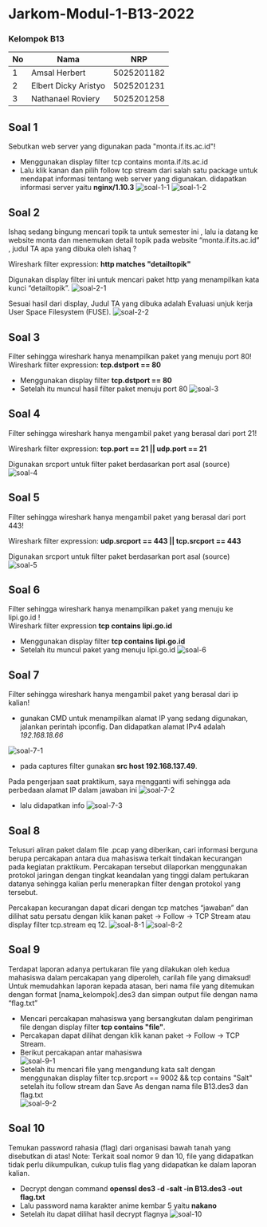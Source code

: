 # Jarkom-Modul-1-B13-2022

### Kelompok B13
| **No** | **Nama** | **NRP** | 
| ------------- | ------------- | --------- |
| 1 | Amsal Herbert  | 5025201182 | 
| 2 | Elbert Dicky Aristyo | 5025201231 |
| 3 | Nathanael Roviery | 5025201258 |

## Soal 1
Sebutkan web server yang digunakan pada "monta.if.its.ac.id"!
- Menggunakan display filter tcp contains monta.if.its.ac.id
- Lalu klik kanan dan pilih follow tcp stream dari salah satu package untuk mendapat informasi tentang web server yang digunakan.
didapatkan informasi server yaitu **nginx/1.10.3**
![soal-1-1](https://github.com/roviery/Jarkom-Modul-1-B13-2022/blob/master/img/soal1-1.png)
![soal-1-2](https://github.com/roviery/Jarkom-Modul-1-B13-2022/blob/master/img/soal1-2.png)

## Soal 2
Ishaq sedang bingung mencari topik ta untuk semester ini , lalu ia datang ke website monta dan menemukan detail topik pada website “monta.if.its.ac.id” , judul TA apa yang dibuka oleh ishaq ?

Wireshark filter expression: **http matches "detailtopik"** 

Digunakan display filter ini untuk mencari paket http yang menampilkan kata kunci “detailtopik”.
![soal-2-1](https://github.com/roviery/Jarkom-Modul-1-B13-2022/blob/master/img/soal-2-1.png)

Sesuai hasil dari display, Judul TA yang dibuka adalah Evaluasi unjuk kerja User Space Filesystem (FUSE).
![soal-2-2](https://github.com/roviery/Jarkom-Modul-1-B13-2022/blob/master/img/soal-2-2.png)

## Soal 3
Filter sehingga wireshark hanya menampilkan paket yang menuju port 80!  
Wireshark filter expression: **tcp.dstport == 80**
- Menggunakan display filter **tcp.dstport == 80**
- Setelah itu muncul hasil filter paket menuju port 80
![soal-3](https://github.com/roviery/Jarkom-Modul-1-B13-2022/blob/master/img/soal-3.jpg)

## Soal 4
Filter sehingga wireshark hanya mengambil paket yang berasal dari port 21!

Wireshark filter expression: **tcp.port == 21 || udp.port == 21**

Digunakan srcport untuk filter paket berdasarkan port asal (source)
![soal-4](https://github.com/roviery/Jarkom-Modul-1-B13-2022/blob/master/img/soal4.png)

## Soal 5
Filter sehingga wireshark hanya mengambil paket yang berasal dari port 443!

Wireshark filter expression: **udp.srcport == 443 || tcp.srcport == 443**

Digunakan srcport untuk filter paket berdasarkan port asal (source) 
![soal-5](https://github.com/roviery/Jarkom-Modul-1-B13-2022/blob/master/img/soal-5.png)

## Soal 6
Filter sehingga wireshark hanya menampilkan paket yang menuju ke lipi.go.id !  
Wireshark filter expression **tcp contains lipi.go.id**

- Menggunakan display filter **tcp contains lipi.go.id**
- Setelah itu muncul paket yang menuju lipi.go.id
![soal-6](https://github.com/roviery/Jarkom-Modul-1-B13-2022/blob/master/img/soal-6.jpg)

## Soal 7
Filter sehingga wireshark hanya mengambil paket yang berasal dari ip kalian!
- gunakan CMD untuk menampilkan alamat IP yang sedang digunakan, jalankan perintah ipconfig. Dan didapatkan alamat IPv4 adalah *192.168.18.66*

![soal-7-1](https://github.com/roviery/Jarkom-Modul-1-B13-2022/blob/master/img/soal7-1.png)

- pada captures filter gunakan **src host 192.168.137.49**.

Pada pengerjaan saat praktikum, saya mengganti wifi sehingga ada perbedaan alamat IP dalam jawaban ini
![soal-7-2](https://github.com/roviery/Jarkom-Modul-1-B13-2022/blob/master/img/soal7-2.png)

- lalu didapatkan info 
![soal-7-3](https://github.com/roviery/Jarkom-Modul-1-B13-2022/blob/master/img/soal7-3.png)

## Soal 8
Telusuri aliran paket dalam file .pcap yang diberikan, cari informasi berguna berupa percakapan antara dua mahasiswa terkait tindakan kecurangan pada kegiatan praktikum. Percakapan tersebut dilaporkan menggunakan protokol jaringan dengan tingkat keandalan yang tinggi dalam pertukaran datanya sehingga kalian perlu menerapkan filter dengan protokol yang tersebut.

Percakapan kecurangan dapat dicari dengan tcp matches “jawaban” dan dilihat satu persatu dengan klik kanan paket → Follow → TCP Stream atau display filter tcp.stream eq 12.
![soal-8-1](https://github.com/roviery/Jarkom-Modul-1-B13-2022/blob/master/img/soal-8-1.png)
![soal-8-2](https://github.com/roviery/Jarkom-Modul-1-B13-2022/blob/master/img/soal-8-2.png)

## Soal 9
Terdapat laporan adanya pertukaran file yang dilakukan oleh kedua mahasiswa dalam
percakapan yang diperoleh, carilah file yang dimaksud! Untuk memudahkan laporan
kepada atasan, beri nama file yang ditemukan dengan format [nama_kelompok].des3
dan simpan output file dengan nama “flag.txt”  
- Mencari percakapan mahasiswa yang bersangkutan dalam pengiriman file dengan display filter **tcp contains "file"**.
- Percakapan dapat dilihat dengan klik kanan paket -> Follow -> TCP Stream.
- Berikut percakapan antar mahasiswa  
![soal-9-1](https://github.com/roviery/Jarkom-Modul-1-B13-2022/blob/master/img/soal-9-1.jpg)
- Setelah itu mencari file yang mengandung kata salt dengan menggunakan
display filter tcp.srcport == 9002 && tcp contains "Salt" setelah itu follow
stream dan Save As dengan nama file B13.des3 dan flag.txt  
![soal-9-2](https://github.com/roviery/Jarkom-Modul-1-B13-2022/blob/master/img/soal-9-2.jpg)


## Soal 10
Temukan password rahasia (flag) dari organisasi bawah tanah yang disebutkan di atas!
Note: Terkait soal nomor 9 dan 10, file yang didapatkan tidak perlu dikumpulkan,
cukup tulis flag yang didapatkan ke dalam laporan kalian.
- Decrypt dengan command **openssl des3 -d -salt -in B13.des3 -out flag.txt**
- Lalu password nama karakter anime kembar 5 yaitu **nakano**
- Setelah itu dapat dilihat hasil decrypt flagnya
![soal-10](https://github.com/roviery/Jarkom-Modul-1-B13-2022/blob/master/img/soal-10.jpg)
